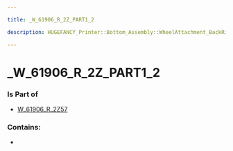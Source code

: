 ```yaml
---

title: _W_61906_R_2Z_PART1_2

description: HUGEFANCY_Printer::Bottom_Assembly::WheelAttachment_BackRight::W_61906_R_2Z57::_W_61906_R_2Z_PART1_2

---
```

# _W_61906_R_2Z_PART1_2
<script>
    var geoarray = '{"_W_61906_R_2Z_PART1_2": {}}';
</script>
<script>
    var basepath = '/assets/HUGEFANCY_Printer/Bottom_Assembly/WheelAttachment_BackRight/W_61906_R_2Z57/';
</script>
<link rel="stylesheet" href="/css/container.css">

<div id="container"></div>

<!-- these are the required scripts for the three.js scene -->
<script src="/lib/three.min.js"></script>
<script src="/lib/OrbitControls.js"></script>
<script src="/lib/RectAreaLightUniformsLib.js"></script>
<!-- this is your app's lib file -->
<script src="/lib/triceratops_app.js"></script>
### Is Part of
- [W_61906_R_2Z57](../W_61906_R_2Z57)  

### Contains:
- [](./_W_61906_R_2Z_PART1_2/)

